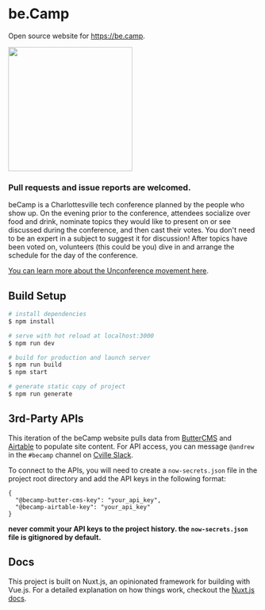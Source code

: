 # be.Camp

Open source website for https://be.camp. 

<img src="https://raw.githubusercontent.com/wearebraid/be.camp/master/static/beCampLogo1.png" width="250">

### Pull requests and issue reports are welcomed.

beCamp is a Charlottesville tech conference planned by the people who show up. On the evening prior to the conference, attendees socialize over food and drink, nominate topics they would like to present on or see discussed during the conference, and then cast their votes. You don't need to be an expert in a subject to suggest it for discussion! After topics have been voted on, volunteers (this could be you) dive in and arrange the schedule for the day of the conference.

[You can learn more about the Unconference movement here](https://en.wikipedia.org/wiki/Unconference).

## Build Setup

``` bash
# install dependencies
$ npm install

# serve with hot reload at localhost:3000
$ npm run dev

# build for production and launch server
$ npm run build
$ npm start

# generate static copy of project
$ npm run generate
```

## 3rd-Party APIs
This iteration of the beCamp website pulls data from [ButterCMS](https://buttercms.com) and [Airtable](https://airtable.com) to populate site content. For API access, you can message `@andrew` in the `#becamp` channel on [Cville Slack](http://bit.ly/slack-cville).

To connect to the APIs, you will need to create a `now-secrets.json` file in the project root directory and add the API keys in the following format:

```
{
  "@becamp-butter-cms-key": "your_api_key",
  "@becamp-airtable-key": "your_api_key"
}
```

**never commit your API keys to the project history. the `now-secrets.json` file is gitignored by default.**

## Docs
This project is built on Nuxt.js, an opinionated framework for building with Vue.js. For a detailed explanation on how things work, checkout the [Nuxt.js docs](https://github.com/nuxt/nuxt.js).

